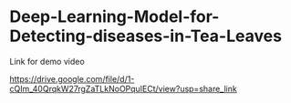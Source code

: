 # Deep-Learning-Model-for-Detecting-diseases-in-Tea-Leaves

Link for demo video

https://drive.google.com/file/d/1-cQIm_40QrqkW27rgZaTLkNoOPquIECt/view?usp=share_link
